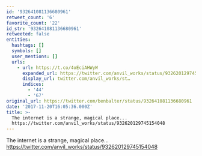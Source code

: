 ```yaml
---
id: '932641081136680961'
retweet_count: '6'
favorite_count: '22'
id_str: '932641081136680961'
retweeted: false
entities:
  hashtags: []
  symbols: []
  user_mentions: []
  urls:
    - url: https://t.co/4oEciAHWyW
      expanded_url: https://twitter.com/anvil_works/status/932620129745154048
      display_url: twitter.com/anvil_works/st…
      indices:
        - '44'
        - '67'
original_url: https://twitter.com/benbalter/status/932641081136680961
date: '2017-11-20T16:05:36.000Z'
title: >-
  The internet is a strange, magical place...
  https://twitter.com/anvil_works/status/932620129745154048
---
```


The internet is a strange, magical place... https://twitter.com/anvil_works/status/932620129745154048